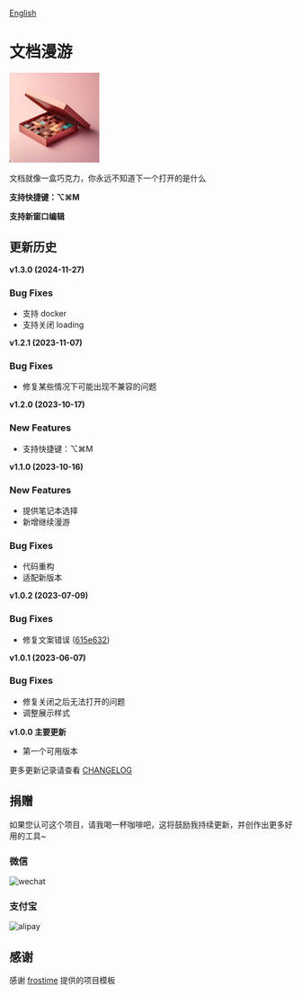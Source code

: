 [English](README.md)

# 文档漫游

![](./icon.png)

文档就像一盒巧克力，你永远不知道下一个打开的是什么

**支持快捷键：⌥⌘M**

**支持新窗口编辑**

## 更新历史

**v1.3.0 (2024-11-27)**

### Bug Fixes

* 支持 docker
* 支持关闭 loading

**v1.2.1 (2023-11-07)**

### Bug Fixes

* 修复某些情况下可能出现不兼容的问题

**v1.2.0 (2023-10-17)**

### New Features

* 支持快捷键：⌥⌘M

**v1.1.0 (2023-10-16)**

### New Features

* 提供笔记本选择
* 新增继续漫游

### Bug Fixes

* 代码重构
* 适配新版本

**v1.0.2 (2023-07-09)**
### Bug Fixes
- 修复文案错误 ([615e632](https://github.com/terwer/siyuan-plugin-random-doc/commit/615e63281f167e3c861b8e8f5196d1ddd591d739))

**v1.0.1 (2023-06-07)**
### Bug Fixes
- 修复关闭之后无法打开的问题
- 调整展示样式

**v1.0.0 主要更新**

- 第一个可用版本

更多更新记录请查看 [CHANGELOG](https://github.com/terwer/siyuan-plugin-random-doc/blob/main/CHANGELOG.md)

## 捐赠

如果您认可这个项目，请我喝一杯咖啡吧，这将鼓励我持续更新，并创作出更多好用的工具~

### 微信

<div>
<img src="https://static-rs-terwer.oss-cn-beijing.aliyuncs.com/donate/wechat.jpg" alt="wechat" style="width:280px;height:375px;" />
</div>

### 支付宝

<div>
<img src="https://static-rs-terwer.oss-cn-beijing.aliyuncs.com/donate/alipay.jpg" alt="alipay" style="width:280px;height:375px;" />
</div>

## 感谢

感谢 [frostime](https://github.com/siyuan-note/plugin-sample-vite-svelte) 提供的项目模板